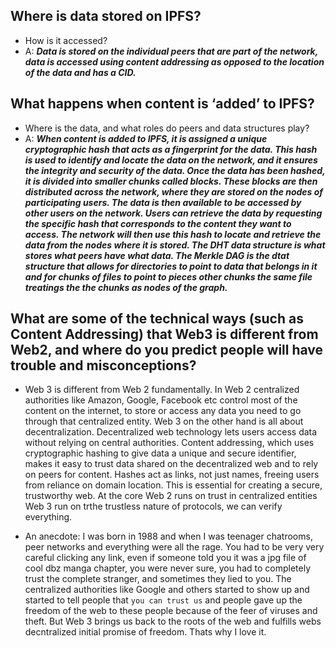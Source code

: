 ## Where is data stored on IPFS?
- How is it accessed?
- A: ***Data is stored on the individual peers that are part of the network, data is accessed using content addressing as opposed to the location of the data and has a CID.***
    
## What happens when content is ‘added’ to IPFS?
- Where is the data, and what roles do peers and data structures play?
- A: ***When content is added to IPFS, it is assigned a unique cryptographic hash that acts as a fingerprint for the data. This hash is used to identify and locate the data on the network, and it ensures the integrity and security of the data. Once the data has been hashed, it is divided into smaller chunks called blocks. These blocks are then distributed across the network, where they are stored on the nodes of participating users. The data is then available to be accessed by other users on the network. Users can retrieve the data by requesting the specific hash that corresponds to the content they want to access. The network will then use this hash to locate and retrieve the data from the nodes where it is stored. The DHT data structure is what stores what peers have what data. The Merkle DAG is the dtat structure that allows for directories to point to data that belongs in it and for chunks of files to point to pieces other chunks the same file treatings the the chunks as nodes of the graph.***

## What are some of the technical ways (such as Content Addressing) that Web3 is different from Web2, and where do you predict people will have trouble and misconceptions?

- Web 3 is different from Web 2 fundamentally. In Web 2 centralized authorities like Amazon, Google, Facebook etc control most of the content on the internet, to store or access any data you need to go through that centralized entity. Web 3 on the other hand is all about decentralization. Decentralized web technology lets users access data without relying on central authorities. Content addressing, which uses cryptographic hashing to give data a unique and secure identifier, makes it easy to trust data shared on the decentralized web and to rely on peers for content. Hashes act as links, not just names, freeing users from reliance on domain location. This is essential for creating a secure, trustworthy web. At the core Web 2 runs on trust in centralized entities Web 3 run on trthe trustless nature of protocols, we can verify everything.

- An anecdote: I was born in 1988 and when I was teenager chatrooms, peer networks and everything were all the rage. You had to be very very careful clicking any link, even if someone told you it was a jpg file of cool dbz manga chapter, you were never sure, you had to completely trust the complete stranger, and sometimes they lied to you. The centralized authorities like Google and others started to show up and started to tell people that `you can trust us` and people gave up the freedom of the web to these people because of the feer of viruses and theft. But Web 3 brings us back to the roots of the web and fulfills webs decntralized initial promise of freedom. Thats why I love it.
